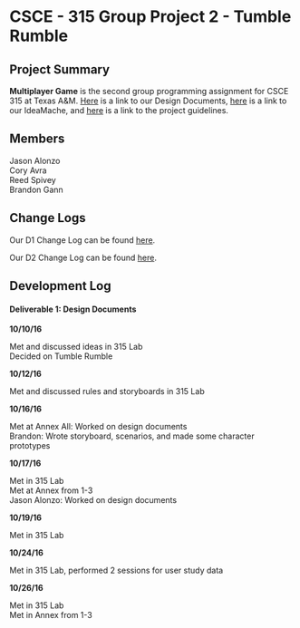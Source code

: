 # CSCE - 315 Group Project 2 - Tumble Rumble

## Project Summary

**Multiplayer Game** is the second group programming assignment for CSCE 315 at Texas A&M. [Here](https://docs.google.com/document/d/1BeEMBn4f1MeWA3jVzjUNd0Jw-hCdaoTh7SGW8L-iiic/edit?usp=sharing) is a link to our Design Documents, [here](https://ideamache.ecologylab.net/v/UpeGkSj1X9/) is a link to our IdeaMache, and [here](https://docs.google.com/document/d/187NokR-hFrJIfcoUGKmY0hIjT9iMJpOtQUEcyDtSB7k/edit) is a link to the project guidelines. 

## Members
Jason Alonzo<br>
Cory Avra<br>
Reed Spivey<br>
Brandon Gann<br>

## Change Logs

Our D1 Change Log can be found [here](https://docs.google.com/document/d/1Y1uz1-Le6BsaAkqbf8q4dkl5UrCj5hp1TVaS25fI0oo/edit?usp=sharing). 

Our D2 Change Log can be found [here](https://docs.google.com/document/d/1d_HoEv8TZBUlxYFplItrYo7T-0kKFEhVWg7cVKMF-rs/edit?usp=sharing).

## Development Log

#### Deliverable 1: Design Documents

**10/10/16**

Met and discussed ideas in 315 Lab<br/>
Decided on Tumble Rumble <br/>

**10/12/16**

Met and discussed rules and storyboards in 315 Lab<br/>

**10/16/16**

Met at Annex
All: Worked on design documents<br/>
Brandon: Wrote storyboard, scenarios, and made some character prototypes

**10/17/16**

Met in 315 Lab<br/>
Met at Annex from 1-3<br/>
Jason Alonzo: Worked on design documents

**10/19/16**

Met in 315 Lab<br>

**10/24/16**

Met in 315 Lab, performed 2 sessions for user study data

**10/26/16**

Met in 315 Lab<br>
Met in Annex from 1-3